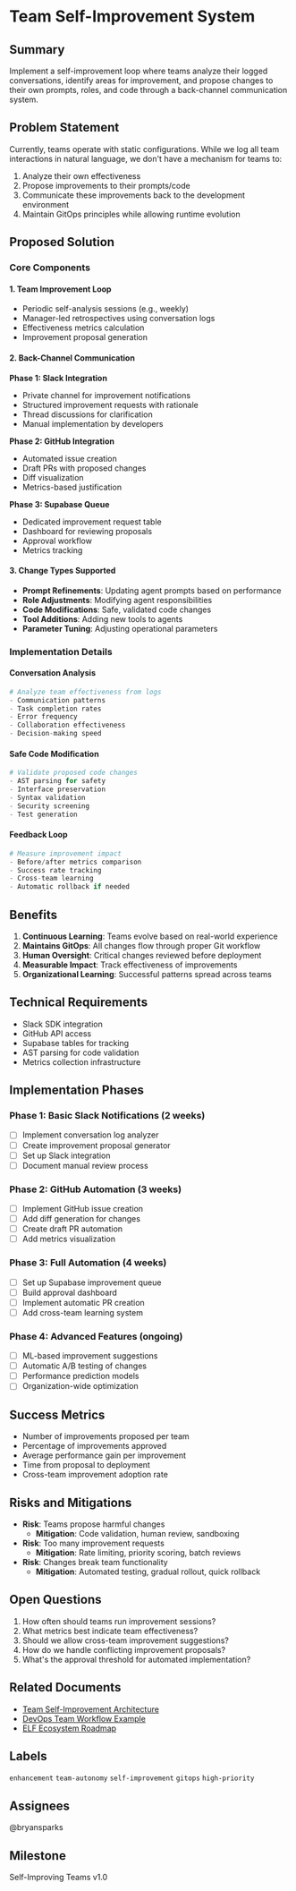 # Team Self-Improvement System

## Summary
Implement a self-improvement loop where teams analyze their logged conversations, identify areas for improvement, and propose changes to their own prompts, roles, and code through a back-channel communication system.

## Problem Statement
Currently, teams operate with static configurations. While we log all team interactions in natural language, we don't have a mechanism for teams to:
1. Analyze their own effectiveness
2. Propose improvements to their prompts/code
3. Communicate these improvements back to the development environment
4. Maintain GitOps principles while allowing runtime evolution

## Proposed Solution

### Core Components

#### 1. Team Improvement Loop
- Periodic self-analysis sessions (e.g., weekly)
- Manager-led retrospectives using conversation logs
- Effectiveness metrics calculation
- Improvement proposal generation

#### 2. Back-Channel Communication
**Phase 1: Slack Integration**
- Private channel for improvement notifications
- Structured improvement requests with rationale
- Thread discussions for clarification
- Manual implementation by developers

**Phase 2: GitHub Integration**
- Automated issue creation
- Draft PRs with proposed changes
- Diff visualization
- Metrics-based justification

**Phase 3: Supabase Queue**
- Dedicated improvement request table
- Dashboard for reviewing proposals
- Approval workflow
- Metrics tracking

#### 3. Change Types Supported
- **Prompt Refinements**: Updating agent prompts based on performance
- **Role Adjustments**: Modifying agent responsibilities
- **Code Modifications**: Safe, validated code changes
- **Tool Additions**: Adding new tools to agents
- **Parameter Tuning**: Adjusting operational parameters

### Implementation Details

#### Conversation Analysis
```python
# Analyze team effectiveness from logs
- Communication patterns
- Task completion rates
- Error frequency
- Collaboration effectiveness
- Decision-making speed
```

#### Safe Code Modification
```python
# Validate proposed code changes
- AST parsing for safety
- Interface preservation
- Syntax validation
- Security screening
- Test generation
```

#### Feedback Loop
```python
# Measure improvement impact
- Before/after metrics comparison
- Success rate tracking
- Cross-team learning
- Automatic rollback if needed
```

## Benefits
1. **Continuous Learning**: Teams evolve based on real-world experience
2. **Maintains GitOps**: All changes flow through proper Git workflow
3. **Human Oversight**: Critical changes reviewed before deployment
4. **Measurable Impact**: Track effectiveness of improvements
5. **Organizational Learning**: Successful patterns spread across teams

## Technical Requirements
- Slack SDK integration
- GitHub API access
- Supabase tables for tracking
- AST parsing for code validation
- Metrics collection infrastructure

## Implementation Phases

### Phase 1: Basic Slack Notifications (2 weeks)
- [ ] Implement conversation log analyzer
- [ ] Create improvement proposal generator
- [ ] Set up Slack integration
- [ ] Document manual review process

### Phase 2: GitHub Automation (3 weeks)
- [ ] Implement GitHub issue creation
- [ ] Add diff generation for changes
- [ ] Create draft PR automation
- [ ] Add metrics visualization

### Phase 3: Full Automation (4 weeks)
- [ ] Set up Supabase improvement queue
- [ ] Build approval dashboard
- [ ] Implement automatic PR creation
- [ ] Add cross-team learning system

### Phase 4: Advanced Features (ongoing)
- [ ] ML-based improvement suggestions
- [ ] Automatic A/B testing of changes
- [ ] Performance prediction models
- [ ] Organization-wide optimization

## Success Metrics
- Number of improvements proposed per team
- Percentage of improvements approved
- Average performance gain per improvement
- Time from proposal to deployment
- Cross-team improvement adoption rate

## Risks and Mitigations
- **Risk**: Teams propose harmful changes
  - **Mitigation**: Code validation, human review, sandboxing
- **Risk**: Too many improvement requests
  - **Mitigation**: Rate limiting, priority scoring, batch reviews
- **Risk**: Changes break team functionality
  - **Mitigation**: Automated testing, gradual rollout, quick rollback

## Open Questions
1. How often should teams run improvement sessions?
2. What metrics best indicate team effectiveness?
3. Should we allow cross-team improvement suggestions?
4. How do we handle conflicting improvement proposals?
5. What's the approval threshold for automated implementation?

## Related Documents
- [Team Self-Improvement Architecture](/docs/TEAM_SELF_IMPROVEMENT_ARCHITECTURE.md)
- [DevOps Team Workflow Example](/docs/DEVOPS_TEAM_WORKFLOW_EXAMPLE.md)
- [ELF Ecosystem Roadmap](/docs/ELF_ECOSYSTEM_ROADMAP.md)

## Labels
`enhancement` `team-autonomy` `self-improvement` `gitops` `high-priority`

## Assignees
@bryansparks

## Milestone
Self-Improving Teams v1.0
